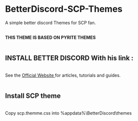 # BetterDiscord-SCP-Themes
<p>A simple better discord Themes for SCP fan.
<br><br>

<b> THIS THEME IS BASED ON PYRITE THEMES </b>
<br><br>


## INSTALL BETTER DISCORD With his link :
<br>
  See the <a href="https://betterdiscord.app/" target="_blank" rel="noopener noreferrer"> Official Website </a> for articles, tutorials and guides.
<br><br>

## Install SCP theme
<br>
Copy scp.themme.css into %appdata%\BetterDiscord\themes

